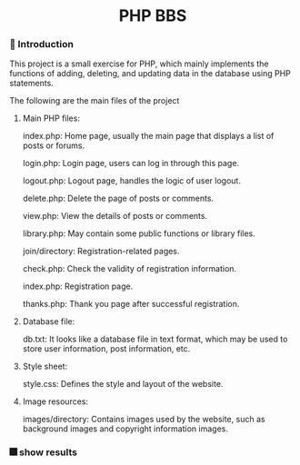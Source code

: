 <h1 align="center">PHP BBS</h1>


### :page_facing_up: Introduction
This project is a small exercise for PHP, which mainly implements the functions of adding, deleting, and updating data in the database using PHP statements. 

The following are the main files of the project

1. Main PHP files:

   index.php: Home page, usually the main page that displays a list of posts or forums.

   login.php: Login page, users can log in through this page.

   logout.php: Logout page, handles the logic of user logout.

   delete.php: Delete the page of posts or comments.

   view.php: View the details of posts or comments.

   library.php: May contain some public functions or library files.

   join/directory: Registration-related pages.

   check.php: Check the validity of registration information.

   index.php: Registration page.

   thanks.php: Thank you page after successful registration.

2. Database file:
   
   db.txt: It looks like a database file in text format, which may be used to store user information, post information, etc.

4. Style sheet:
   
   style.css: Defines the style and layout of the website.

6. Image resources:
   
   images/directory: Contains images used by the website, such as background images and copyright information images.


### :fireworks: show results
